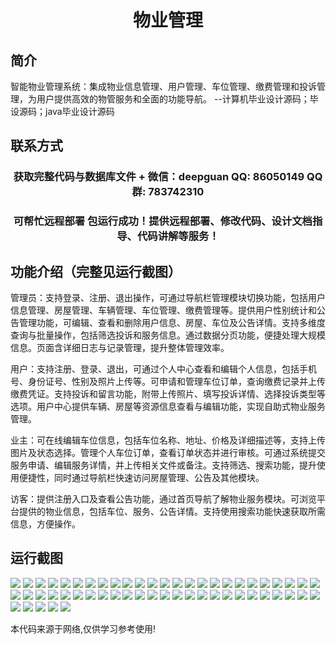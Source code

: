 <p><h1 align="center">物业管理</h1></p>

## 简介
智能物业管理系统：集成物业信息管理、用户管理、车位管理、缴费管理和投诉管理，为用户提供高效的物管服务和全面的功能导航。    --计算机毕业设计源码；毕设源码；java毕业设计源码


## 联系方式
<p><h3 align="center">获取完整代码与数据库文件 + 微信：deepguan QQ: 86050149 QQ群: 783742310</h3></p>
<p><h3 align="center">可帮忙远程部署 包运行成功！提供远程部署、修改代码、设计文档指导、代码讲解等服务！</h3></p>

## 功能介绍（完整见运行截图）
管理员：支持登录、注册、退出操作，可通过导航栏管理模块切换功能，包括用户信息管理、房屋管理、车辆管理、车位管理、缴费管理等。提供用户性别统计和公告管理功能，可编辑、查看和删除用户信息、房屋、车位及公告详情。支持多维度查询与批量操作，包括筛选投诉和服务信息。通过数据分页功能，便捷处理大规模信息。页面含详细日志与记录管理，提升整体管理效率。

用户：支持注册、登录、退出，可通过个人中心查看和编辑个人信息，包括手机号、身份证号、性别及照片上传等。可申请和管理车位订单，查询缴费记录并上传缴费凭证。支持投诉和留言功能，附带上传照片、填写投诉详情、选择投诉类型等选项。用户中心提供车辆、房屋等资源信息查看与编辑功能，实现自助式物业服务管理。

业主：可在线编辑车位信息，包括车位名称、地址、价格及详细描述等，支持上传图片及状态选择。管理个人车位订单，查看订单状态并进行审核。可通过系统提交服务申请、编辑服务详情，并上传相关文件或备注。支持筛选、搜索功能，提升使用便捷性，同时通过导航栏快速访问房屋管理、公告及其他模块。

访客：提供注册入口及查看公告功能，通过首页导航了解物业服务模块。可浏览平台提供的物业信息，包括车位、服务、公告详情。支持使用搜索功能快速获取所需信息，方便操作。


## 运行截图
![](https://bs-1329754181.cos.ap-shanghai.myqcloud.com/ssm/PropertyManagement/img/001.jpg)
![](https://bs-1329754181.cos.ap-shanghai.myqcloud.com/ssm/PropertyManagement/img/002.jpg)
![](https://bs-1329754181.cos.ap-shanghai.myqcloud.com/ssm/PropertyManagement/img/003.jpg)
![](https://bs-1329754181.cos.ap-shanghai.myqcloud.com/ssm/PropertyManagement/img/004.jpg)
![](https://bs-1329754181.cos.ap-shanghai.myqcloud.com/ssm/PropertyManagement/img/005.jpg)
![](https://bs-1329754181.cos.ap-shanghai.myqcloud.com/ssm/PropertyManagement/img/006.jpg)
![](https://bs-1329754181.cos.ap-shanghai.myqcloud.com/ssm/PropertyManagement/img/007.jpg)
![](https://bs-1329754181.cos.ap-shanghai.myqcloud.com/ssm/PropertyManagement/img/008.jpg)
![](https://bs-1329754181.cos.ap-shanghai.myqcloud.com/ssm/PropertyManagement/img/009.jpg)
![](https://bs-1329754181.cos.ap-shanghai.myqcloud.com/ssm/PropertyManagement/img/010.jpg)
![](https://bs-1329754181.cos.ap-shanghai.myqcloud.com/ssm/PropertyManagement/img/011.jpg)
![](https://bs-1329754181.cos.ap-shanghai.myqcloud.com/ssm/PropertyManagement/img/012.jpg)
![](https://bs-1329754181.cos.ap-shanghai.myqcloud.com/ssm/PropertyManagement/img/013.jpg)
![](https://bs-1329754181.cos.ap-shanghai.myqcloud.com/ssm/PropertyManagement/img/014.jpg)
![](https://bs-1329754181.cos.ap-shanghai.myqcloud.com/ssm/PropertyManagement/img/015.jpg)
![](https://bs-1329754181.cos.ap-shanghai.myqcloud.com/ssm/PropertyManagement/img/016.jpg)
![](https://bs-1329754181.cos.ap-shanghai.myqcloud.com/ssm/PropertyManagement/img/017.jpg)
![](https://bs-1329754181.cos.ap-shanghai.myqcloud.com/ssm/PropertyManagement/img/018.jpg)
![](https://bs-1329754181.cos.ap-shanghai.myqcloud.com/ssm/PropertyManagement/img/019.jpg)
![](https://bs-1329754181.cos.ap-shanghai.myqcloud.com/ssm/PropertyManagement/img/020.jpg)
![](https://bs-1329754181.cos.ap-shanghai.myqcloud.com/ssm/PropertyManagement/img/021.jpg)
![](https://bs-1329754181.cos.ap-shanghai.myqcloud.com/ssm/PropertyManagement/img/022.jpg)
![](https://bs-1329754181.cos.ap-shanghai.myqcloud.com/ssm/PropertyManagement/img/023.jpg)
![](https://bs-1329754181.cos.ap-shanghai.myqcloud.com/ssm/PropertyManagement/img/024.jpg)
![](https://bs-1329754181.cos.ap-shanghai.myqcloud.com/ssm/PropertyManagement/img/025.jpg)
![](https://bs-1329754181.cos.ap-shanghai.myqcloud.com/ssm/PropertyManagement/img/026.jpg)
![](https://bs-1329754181.cos.ap-shanghai.myqcloud.com/ssm/PropertyManagement/img/027.jpg)
![](https://bs-1329754181.cos.ap-shanghai.myqcloud.com/ssm/PropertyManagement/img/028.jpg)
![](https://bs-1329754181.cos.ap-shanghai.myqcloud.com/ssm/PropertyManagement/img/029.jpg)
![](https://bs-1329754181.cos.ap-shanghai.myqcloud.com/ssm/PropertyManagement/img/030.jpg)
![](https://bs-1329754181.cos.ap-shanghai.myqcloud.com/ssm/PropertyManagement/img/031.jpg)
![](https://bs-1329754181.cos.ap-shanghai.myqcloud.com/ssm/PropertyManagement/img/032.jpg)
![](https://bs-1329754181.cos.ap-shanghai.myqcloud.com/ssm/PropertyManagement/img/033.jpg)
![](https://bs-1329754181.cos.ap-shanghai.myqcloud.com/ssm/PropertyManagement/img/034.jpg)
![](https://bs-1329754181.cos.ap-shanghai.myqcloud.com/ssm/PropertyManagement/img/035.jpg)
![](https://bs-1329754181.cos.ap-shanghai.myqcloud.com/ssm/PropertyManagement/img/036.jpg)
![](https://bs-1329754181.cos.ap-shanghai.myqcloud.com/ssm/PropertyManagement/img/037.jpg)
![](https://bs-1329754181.cos.ap-shanghai.myqcloud.com/ssm/PropertyManagement/img/038.jpg)
![](https://bs-1329754181.cos.ap-shanghai.myqcloud.com/ssm/PropertyManagement/img/039.jpg)
![](https://bs-1329754181.cos.ap-shanghai.myqcloud.com/ssm/PropertyManagement/img/040.jpg)
![](https://bs-1329754181.cos.ap-shanghai.myqcloud.com/ssm/PropertyManagement/img/041.jpg)
![](https://bs-1329754181.cos.ap-shanghai.myqcloud.com/ssm/PropertyManagement/img/042.jpg)
![](https://bs-1329754181.cos.ap-shanghai.myqcloud.com/ssm/PropertyManagement/img/043.jpg)
![](https://bs-1329754181.cos.ap-shanghai.myqcloud.com/ssm/PropertyManagement/img/044.jpg)
![](https://bs-1329754181.cos.ap-shanghai.myqcloud.com/ssm/PropertyManagement/img/045.jpg)
![](https://bs-1329754181.cos.ap-shanghai.myqcloud.com/ssm/PropertyManagement/img/046.jpg)
![](https://bs-1329754181.cos.ap-shanghai.myqcloud.com/ssm/PropertyManagement/img/047.jpg)
![](https://bs-1329754181.cos.ap-shanghai.myqcloud.com/ssm/PropertyManagement/img/048.jpg)
![](https://bs-1329754181.cos.ap-shanghai.myqcloud.com/ssm/PropertyManagement/img/049.jpg)
![](https://bs-1329754181.cos.ap-shanghai.myqcloud.com/ssm/PropertyManagement/img/050.jpg)
![](https://bs-1329754181.cos.ap-shanghai.myqcloud.com/ssm/PropertyManagement/img/051.jpg)
![](https://bs-1329754181.cos.ap-shanghai.myqcloud.com/ssm/PropertyManagement/img/052.jpg)
![](https://bs-1329754181.cos.ap-shanghai.myqcloud.com/ssm/PropertyManagement/img/053.jpg)
![](https://bs-1329754181.cos.ap-shanghai.myqcloud.com/ssm/PropertyManagement/img/054.jpg)
![](https://bs-1329754181.cos.ap-shanghai.myqcloud.com/ssm/PropertyManagement/img/055.jpg)

<p>本代码来源于网络,仅供学习参考使用!</p>
